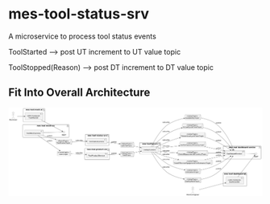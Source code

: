 # mes-tool-status-srv
A microservice to process tool status events

ToolStarted --> post UT increment to UT value topic

ToolStopped(Reason) --> post DT increment to DT value topic

## Fit Into Overall Architecture
![Overall Architecture](mes-deploy.png)
